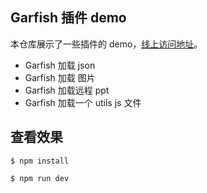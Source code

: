 ## Garfish 插件 demo

本仓库展示了一些插件的 demo，[线上访问地址](https://imtaotao.github.io/garfish-entry-demo/)。

- Garfish 加载 json
- Garfish 加载 图片
- Garfish 加载远程 ppt
- Garfish 加载一个 utils js 文件

## 查看效果

```shell
$ npm install

$ npm run dev
```